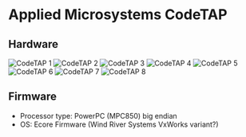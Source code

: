 # Applied Microsystems CodeTAP
## Hardware
![CodeTAP 1](https://github.com/Necrosys/x86-JTAG-Information/blob/master/CodeTAP/CodeTAP_1.jpg)
![CodeTAP 2](https://github.com/Necrosys/x86-JTAG-Information/blob/master/CodeTAP/CodeTAP_2.jpg)
![CodeTAP 3](https://github.com/Necrosys/x86-JTAG-Information/blob/master/CodeTAP/CodeTAP_3.jpg)
![CodeTAP 4](https://github.com/Necrosys/x86-JTAG-Information/blob/master/CodeTAP/CodeTAP_4.jpg)
![CodeTAP 5](https://github.com/Necrosys/x86-JTAG-Information/blob/master/CodeTAP/CodeTAP_5.jpg)
![CodeTAP 6](https://github.com/Necrosys/x86-JTAG-Information/blob/master/CodeTAP/CodeTAP_6.jpg)
![CodeTAP 7](https://github.com/Necrosys/x86-JTAG-Information/blob/master/CodeTAP/CodeTAP_7.jpg)
![CodeTAP 8](https://github.com/Necrosys/x86-JTAG-Information/blob/master/CodeTAP/CodeTAP_8.jpg)
## Firmware
* Processor type: PowerPC (MPC850) big endian
* OS: Ecore Firmware (Wind River Systems VxWorks variant?)

